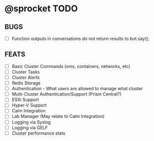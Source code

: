 # @sprocket TODO

## BUGS
-[ ] Function outputs in conversations do not return results to bot.say();

## FEATS
-[ ] Basic Cluster Commands (vms, containers, networks, etc)
-[ ] Cluster Tasks
-[ ] Cluster Alerts
-[ ] Redis Storage
-[ ] Authentication - What users are allowed to manage what cluster
-[ ] Multi-Cluster Authentication/Support (Prism Central?)
-[ ] ESXi Support
-[ ] Hyper-V Support
-[ ] Calm Integration
-[ ] Lab Manager (May relate to Calm Integration)
-[ ] Logging via Syslog
-[ ] Logging via GELF
-[ ] Cluster performance stats
